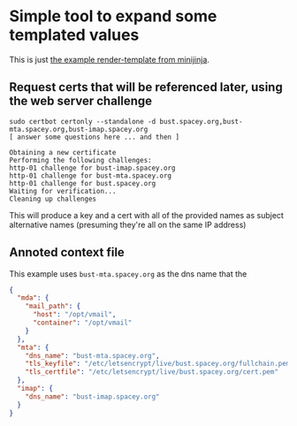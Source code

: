 # Simple tool to expand some templated values

This is just [the example render-template from minijinja](https://github.com/mitsuhiko/minijinja/tree/main/examples/render-template).

## Request certs that will be referenced later, using the web server challenge

```
sudo certbot certonly --standalone -d bust.spacey.org,bust-mta.spacey.org,bust-imap.spacey.org
[ answer some questions here ... and then ]

Obtaining a new certificate
Performing the following challenges:
http-01 challenge for bust-imap.spacey.org
http-01 challenge for bust-mta.spacey.org
http-01 challenge for bust.spacey.org
Waiting for verification...
Cleaning up challenges

```

This will produce a key and a cert with all of the provided names as
subject alternative names (presuming they're all on the same IP address)

## Annoted context file

This example uses `bust-mta.spacey.org` as the dns name that the 

```json
{
  "mda": {
    "mail_path": {
      "host": "/opt/vmail",
      "container": "/opt/vmail"
    }
  },
  "mta": {
    "dns_name": "bust-mta.spacey.org",
    "tls_keyfile": "/etc/letsencrypt/live/bust.spacey.org/fullchain.pem",
    "tls_certfile": "/etc/letsencrypt/live/bust.spacey.org/cert.pem"
  },
  "imap": {
    "dns_name": "bust-imap.spacey.org"
  }
}
```
